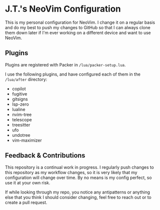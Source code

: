 # J.T.'s NeoVim Configuration

This is my personal configuration for NeoVim. I change it on a regular basis and do my best to push my changes to GitHub so that I can always clone them down later if I'm ever working on a different device and want to use NeoVim.

## Plugins

Plugins are registered with Packer in `/lua/packer-setup.lua`.

I use the following plugins, and have configured each of them in the `/lua/after` directory:

- copilot
- fugitive
- gitsigns
- lsp-zero
- lualine
- nvim-tree
- telescope
- treesitter
- ufo
- undotree
- vim-maximizer

## Feedback & Contributions

This repository is a continual work in progress. I regularly push changes to this repository as my workflow changes, so it is very likely that my configuration will change over time. By no means is my config perfect, so use it at your own risk.

If while looking through my repo, you notice any antipatterns or anything else that you think I should consider changing, feel free to reach out or to create a pull request.
